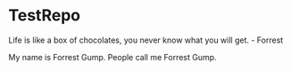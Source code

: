 # TestRepo
Life is like a box of chocolates, you never know what you will get. - Forrest

My name is Forrest Gump. People call me Forrest Gump.
